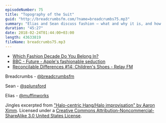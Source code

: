 ```yaml
---
episodeNumber: 75
title: "Topography of the Suit"
guid: "http://breadcrumbsfm.com/?name=breadcrumbs75.mp3"
summary: "Elias and Sean discuss fashion – what and why it is, and how it relates to topics they know a bit more about, like tech and industrial design."
duration: "45:27"
date: 2018-02-24T01:44:00+03:00
length: 43633819
fileName: breadcrumbs75.mp3
---
```


- [Which Fashion Decade Do You Belong In?](https://www.buzzfeed.com/mackenziekruvant/which-fashion-decade-do-you-belong-in?utm_term=.biDmrQz7G#.epyrDYLO8)
- [BBC - Future - Apple's fashionable seduction](http://www.bbc.com/future/story/20121026-apples-fashionable-seduction)
- [Reconcilable Differences #14: Children's Shoes - Relay FM](https://www.relay.fm/rd/14)

Breadcrumbs - [@breadcrumbsfm](https://twitter.com/breadcrumbsfm)

Sean - [@splunsford](https://twitter.com/splunsford)

Elias - [@muffinworks](https://twitter.com/muffinworks)

Jingles excerpted from ["Halo-centric Hang/Halo improvisation" by Aaron Ximm](http://freemusicarchive.org/music/aaron_ximm/handpans_and_the_hang/). Licensed under a [Creative Commons Attribution-Noncommercial-ShareAlike 3.0 United States License](http://creativecommons.org/licenses/by-nc-sa/3.0/us/).